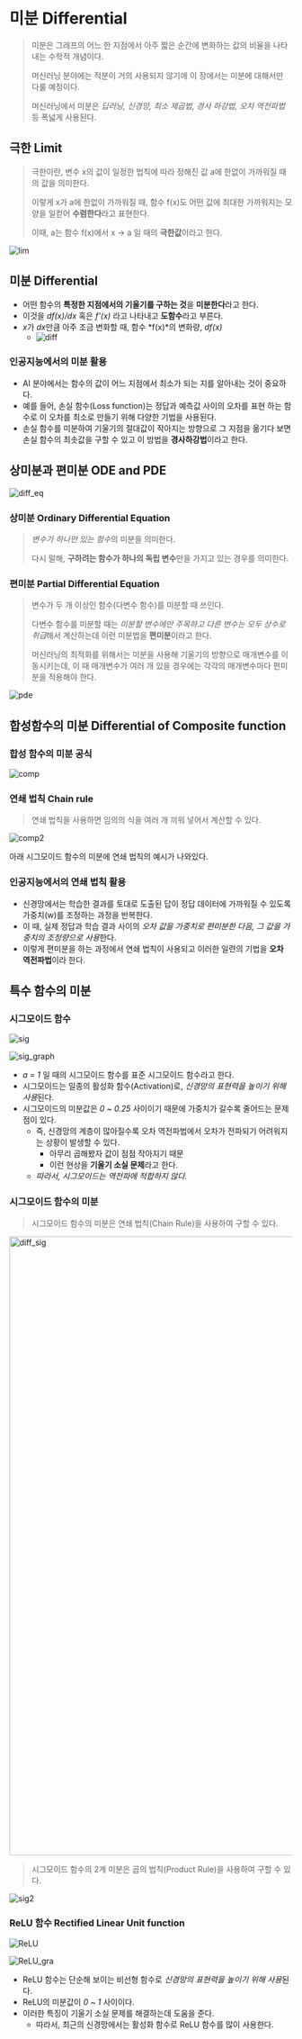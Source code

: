 # 미분 Differential
> 미분은 그래프의 어느 한 지점에서 아주 짧은 순간에 변화하는 값의 비율을 나타내는 수학적 개념이다.
>
> 머신러닝 분야에는 적분이 거의 사용되지 않기에 이 장에서는 미분에 대해서만 다룰 예정이다.
>
> 머신러닝에서 미분은 *딥러닝, 신경망, 최소 제곱법, 경사 하강법, 오차 역전파법* 등 폭넓게 사용된다.

## 극한 Limit
> 극한이란, 변수 x의 값이 일정한 법칙에 따라 정해진 값 a에 한없이 가까워질 때의 값을 의미한다.
>
> 이렇게 x가 a에 한없이 가까워질 때, 함수 f(x)도 어떤 값에 최대한 가까워지는 모양을 일컫어 **수렴한다**라고 표현한다.
>
> 이때, a는 함수 f(x)에서 x → a 일 때의 **극한값**이라고 한다.

![lim](https://user-images.githubusercontent.com/28593767/111458631-00cbda00-875d-11eb-9379-18ff6255c586.png)


## 미분 Differential
* 어떤 함수의 **특정한 지점에서의 기울기를 구하는 것**을 **미분한다**라고 한다.
* 이것을 *df(x)/dx* 혹은 *f'(x)* 라고 나타내고 **도함수**라고 부른다.
* *x*가 *dx*만큼 아주 조금 변화할 때, 함수 *f(x)*의 변화량, *df(x)*
    + ![diff](https://user-images.githubusercontent.com/28593767/111458635-032e3400-875d-11eb-8157-9ec8007b9a84.png)

### 인공지능에서의 미분 활용
* AI 분야에서는 함수의 값이 어느 지점에서 최소가 되는 지를 알아내는 것이 중요하다.
* 예를 들어, 손실 함수(Loss function)는 정답과 예측값 사이의 오차를 표현 하는 함수로 이 오차를 최소로 만들기 위해 다양한 기법을 사용된다.
* 손실 함수를 미분하여 기울기의 절대값이 작아지는 방향으로 그 지점을 옮기다 보면 손실 함수의 최솟값을 구할 수 있고 이 방법을 **경사하강법**이라고 한다.


## 상미분과 편미분 ODE and PDE

![diff_eq](https://user-images.githubusercontent.com/28593767/111461025-0d056680-8760-11eb-90f7-9016e4ada2f1.png)

### 상미분 Ordinary Differential Equation
> *변수가 하나만 있는 함수*의 미분을 의미한다.
>
> 다시 말해, **구하려는 함수가 하나의 독립 변수**만을 가지고 있는 경우를 의미한다.

### 편미분 Partial Differential Equation
> 변수가 두 개 이상인 함수(다변수 함수)를 미분할 때 쓰인다.
>
> 다변수 함수를 미분할 때는 *미분할 변수에만 주목하고 다른 변수는 모두 상수로 취급*해서 계산하는데 이런 미분법을 **편미분**이라고 한다.
>
> 머신러닝의 최적화를 위해서는 미분을 사용해 기울기의 방향으로 매개변수를 이동시키는데, 이 때 매개변수가 여러 개 있을 경우에는 각각의 매개변수마다 편미분을 적용해야 한다.

![pde](https://user-images.githubusercontent.com/28593767/111461198-4211b900-8760-11eb-8ac3-0b89637d9fa8.jpg)


<!--  그래프는 나중에 설명
## 함수의 그래프 Graph of functions


## 함수의 최댓값과 최솟값 Local Extrema
-->


## 합성함수의 미분 Differential of Composite function

### 합성 함수의 미분 공식
![comp](https://user-images.githubusercontent.com/28593767/111461453-9452da00-8760-11eb-8bde-5aadda390d59.png)

### 연쇄 법칙 Chain rule 
> 연쇄 법칙을 사용하면 임의의 식을 여러 개 끼워 넣어서 계산할 수 있다.

![comp2](https://user-images.githubusercontent.com/28593767/111461460-95840700-8760-11eb-9fa3-a3d597047e64.png)

아래 시그모이드 함수의 미분에 연쇄 법칙의 예시가 나와있다.

### 인공지능에서의 연쇄 법칙 활용
* 신경망에서는 학습한 결과를 토대로 도출된 답이 정답 데이터에 가까워질 수 있도록 가중치(w)를 조정하는 과정을 반복한다. 
* 이 때, 실제 정답과 학습 결과 사이의 *오차 값을 가중치로 편미분한 다음, 그 값을 가중치의 조정량으로 사용*한다. 
* 이렇게 편미분을 하는 과정에서 연쇄 법칙이 사용되고 이러한 일련의 기법을 **오차 역전파법**이라 한다.


## 특수 함수의 미분

### 시그모이드 함수
![sig](https://user-images.githubusercontent.com/28593767/111466456-a9cb0280-8766-11eb-9d7f-d2efc6bc9f0e.png)

![sig_graph](https://user-images.githubusercontent.com/28593767/111466902-31b10c80-8767-11eb-8d72-5e13332847a3.png)

* *a = 1* 일 때의 시그모이드 함수를 표준 시그모이드 함수라고 한다.
* 시그모이드는 일종의 활성화 함수(Activation)로, *신경망의 표현력을 높이기 위해 사용*된다.
* 시그모이드의 미분값은 *0 ~ 0.25* 사이이기 때문에 가중치가 갈수록 줄어드는 문제점이 있다.
    + 즉, 신경망의 계층이 많아질수록 오차 역전파법에서 오차가 전파되기 어려워지는 상황이 발생할 수 있다.
        - 아무리 곱해봤자 값이 점점 작아지기 때문
        - 이런 현상을 **기울기 소실 문제**라고 한다.
    + *따라서, 시그모이드는 역전파에 적합하지 않다.*

### 시그모이드 함수의 미분
> 시그모이드 함수의 미분은 연쇄 법칙(Chain Rule)을 사용하여 구할 수 있다.

<img width="1100" alt="diff_sig" src="https://user-images.githubusercontent.com/28593767/111458644-05908e00-875d-11eb-87b8-d721707b6585.png">

> 시그모이드 함수의 2계 미분은 곱의 법칙(Product Rule)을 사용하여 구할 수 있다.

![sig2](https://user-images.githubusercontent.com/28593767/111466447-a768a880-8766-11eb-8e28-46ac8adf9329.png)

### ReLU 함수 Rectified Linear Unit function

![ReLU](https://user-images.githubusercontent.com/28593767/111467147-7472e480-8767-11eb-92bd-986b2f9e660d.png)

![ReLU_gra](https://user-images.githubusercontent.com/28593767/111467154-750b7b00-8767-11eb-96b8-5b8d6fde94d8.png)

* ReLU 함수는 단순해 보이는 비선형 함수로 *신경망의 표현력을 높이기 위해 사용*된다.
* ReLU의 미분값이 *0 ~ 1* 사이이다.
* 이러한 특징이 기울기 소실 문제를 해결하는데 도움을 준다.
    + 따라서, 최근의 신경망에서는 활성화 함수로 ReLU 함수를 많이 사용한다.
